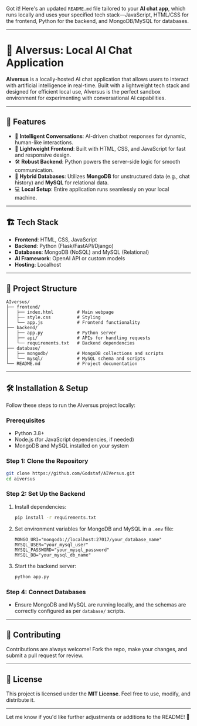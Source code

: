 Got it! Here's an updated `README.md` file tailored to your **AI chat app**, which runs locally and uses your specified tech stack—JavaScript, HTML/CSS for the frontend, Python for the backend, and MongoDB/MySQL for databases.

---

# 🤖 AIversus: Local AI Chat Application

**AIversus** is a locally-hosted AI chat application that allows users to interact with artificial intelligence in real-time. Built with a lightweight tech stack and designed for efficient local use, AIversus is the perfect sandbox environment for experimenting with conversational AI capabilities.

---

## 🚀 Features

- 💬 **Intelligent Conversations**: AI-driven chatbot responses for dynamic, human-like interactions.
- 🎨 **Lightweight Frontend**: Built with HTML, CSS, and JavaScript for fast and responsive design.
- 🛠️ **Robust Backend**: Python powers the server-side logic for smooth communication.
- 📂 **Hybrid Databases**: Utilizes **MongoDB** for unstructured data (e.g., chat history) and **MySQL** for relational data.
- 💻 **Local Setup**: Entire application runs seamlessly on your local machine.

---

## 🏗️ Tech Stack

- **Frontend**: HTML, CSS, JavaScript
- **Backend**: Python (Flask/FastAPI/Django)
- **Databases**: MongoDB (NoSQL) and MySQL (Relational)
- **AI Framework**: OpenAI API or custom models
- **Hosting**: Localhost

---

## 📂 Project Structure

```
AIversus/
├── frontend/
│   ├── index.html         # Main webpage
│   ├── style.css          # Styling
│   └── app.js             # Frontend functionality
├── backend/
│   ├── app.py             # Python server
│   ├── api/               # APIs for handling requests
│   └── requirements.txt   # Backend dependencies
├── database/
│   ├── mongodb/           # MongoDB collections and scripts
│   └── mysql/             # MySQL schema and scripts
└── README.md              # Project documentation
```

---

## 🛠️ Installation & Setup

Follow these steps to run the AIversus project locally:

### Prerequisites
- Python 3.8+
- Node.js (for JavaScript dependencies, if needed)
- MongoDB and MySQL installed on your system

### Step 1: Clone the Repository
```bash
git clone https://github.com/Godstaf/AIVersus.git
cd aiversus
```
### Step 2: Set Up the Backend

1. Install dependencies:
   ```bash
   pip install -r requirements.txt
   ```
2. Set environment variables for MongoDB and MySQL in a `.env` file:
   ```env
   MONGO_URI="mongodb://localhost:27017/your_database_name"
   MYSQL_USER="your_mysql_user"
   MYSQL_PASSWORD="your_mysql_password"
   MYSQL_DB="your_mysql_db_name"
   ```
3. Start the backend server:
   ```bash
   python app.py
   ```

### Step 4: Connect Databases
- Ensure MongoDB and MySQL are running locally, and the schemas are correctly configured as per `database/` scripts.

---

## 🤝 Contributing

Contributions are always welcome! Fork the repo, make your changes, and submit a pull request for review.

---

## 📝 License

This project is licensed under the **MIT License**. Feel free to use, modify, and distribute it.

---

Let me know if you'd like further adjustments or additions to the README! 🚀
